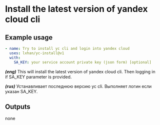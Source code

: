 # Install the latest version of yandex cloud cli

## Example usage

```yaml
- name: Try to install yc cli and login into yandex cloud
  uses: lxhan/yc-install@v1
  with:
    SA_KEY: your service account private key (json form) [optional]
```

_**(eng)**_ This will install the latest version of yandex cloud cli. Then
logging in if SA_KEY parameter is provided.

_**(rus)**_ Устанавливает последнюю версию yc cli. Выполняет логин если указан
SA_KEY.

## Outputs

none
